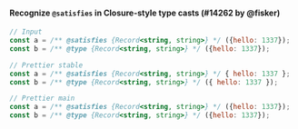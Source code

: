 #### Recognize `@satisfies` in Closure-style type casts (#14262 by @fisker)

<!-- prettier-ignore -->
```jsx
// Input
const a = /** @satisfies {Record<string, string>} */ ({hello: 1337});
const b = /** @type {Record<string, string>} */ ({hello: 1337});

// Prettier stable
const a = /** @satisfies {Record<string, string>} */ { hello: 1337 };
const b = /** @type {Record<string, string>} */ ({ hello: 1337 });

// Prettier main
const a = /** @satisfies {Record<string, string>} */ ({hello: 1337});
const b = /** @type {Record<string, string>} */ ({hello: 1337});
```
